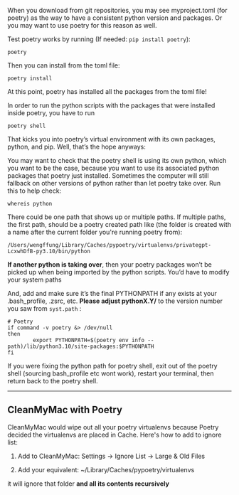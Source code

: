 When you download from git repositories, you may see myproject.toml (for poetry) as the way to have a consistent python version and packages. Or you may want to use poetry for this reason as well.

Test poetry works by running (If needed: `pip install poetry`):
```
poetry
```

Then you can install from the toml file:
```
poetry install
```

At this point, poetry has installed all the packages from the toml file! 

In order to run the python scripts with the packages that were installed inside poetry, you have to run
```
poetry shell
```

That kicks you into poetry’s virtual environment with its own packages, python, and pip. Well, that’s the hope anyways:

You may want to check that the poetry shell is using its own python, which you want to be the case, because you want to use its associated python packages that poetry just installed. Sometimes the computer will still fallback on other versions of python rather than let poetry take over. Run this to help check:
```
whereis python
```

There could be one path that shows up or multiple paths. If multiple paths, the first path, should be a poetry created path like (the folder is created with a name after the current folder you're running poetry from):
```
/Users/wengffung/Library/Caches/pypoetry/virtualenvs/privategpt-LcxwhDfB-py3.10/bin/python 
```

**If another python is taking over**, then your poetry packages won’t be picked up when being imported by the python scripts. You’d have to modify your system paths

And, add and make sure it’s the final PYTHONPATH if any exists at your .bash_profile, .zsrc, etc. **Please adjust pythonX.Y/** to the version number you saw from `syst.path` :
```
# Poetry  
if command -v poetry &> /dev/null  
then  
        export PYTHONPATH=$(poetry env info --path)/lib/python3.10/site-packages:$PYTHONPATH  
fi
```

If you were fixing the python path for poetry shell, exit out of the poetry shell (sourcing bash_profile etc wont work), restart your terminal, then return back to the poetry shell.

---

## CleanMyMac with Poetry

CleanMyMac would wipe out all your poetry virtualenvs because Poetry decided the virtualenvs are placed in Cache. Here's how to add to ignore list:

1. Add to CleanMyMac:
Settings -> Ignore List -> Large & Old Files

2. Add your equivalent:
~/Library/Caches/pypoetry/virtualenvs

it will ignore that folder **and all its contents recursively**